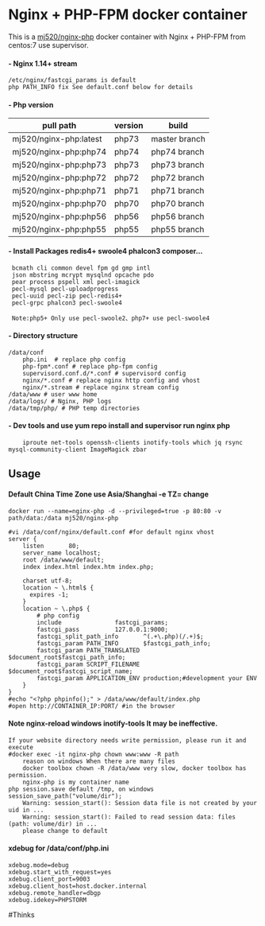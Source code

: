 # Nginx + PHP-FPM docker container

This is a [mj520/nginx-php](https://registry.hub.docker.com/u/mj520/nginx-php/)
docker container with Nginx + PHP-FPM from centos:7 use supervisor.

#### - Nginx 1.14+ stream
```
/etc/nginx/fastcgi_params is default
php PATH_INFO fix See default.conf below for details
```

#### - Php version
|pull path|version|build|
|---|---|----|
|mj520/nginx-php:latest |php73|master branch |
|mj520/nginx-php:php74 |php74|php74 branch |    
|mj520/nginx-php:php73 |php73|php73 branch |
|mj520/nginx-php:php72 |php72|php72 branch |
|mj520/nginx-php:php71 |php71|php71 branch |
|mj520/nginx-php:php70 |php70|php70 branch |
|mj520/nginx-php:php56 |php56|php56 branch |
|mj520/nginx-php:php55 |php55|php55 branch |


#### - Install Packages redis4+ swoole4 phalcon3 composer...
```
 bcmath cli common devel fpm gd gmp intl 
 json mbstring mcrypt mysqlnd opcache pdo 
 pear process pspell xml pecl-imagick 
 pecl-mysql pecl-uploadprogress 
 pecl-uuid pecl-zip pecl-redis4+
 pecl-grpc phalcon3 pecl-swoole4

 Note:php5+ Only use pecl-swoole2、php7+ use pecl-swoole4
```

#### - Directory structure
```
/data/conf 
    php.ini  # replace php config
    php-fpm*.conf # replace php-fpm config
    supervisord.conf.d/*.conf # supervisord config
    nginx/*.conf # replace nginx http config and vhost
    nginx/*.stream # replace nginx stream config
/data/www # user www home
/data/logs/ # Nginx, PHP logs
/data/tmp/php/ # PHP temp directories
```

#### - Dev tools and use yum repo install and supervisor run nginx php
```
    iproute net-tools openssh-clients inotify-tools which jq rsync mysql-community-client ImageMagick zbar
```

## Usage
#### Default China Time Zone use Asia/Shanghai -e TZ= change
```
docker run --name=nginx-php -d --privileged=true -p 80:80 -v path/data:/data mj520/nginx-php

#vi /data/conf/nginx/default.conf #for default nginx vhost
server {
    listen       80;
    server_name localhost;
    root /data/www/default;
    index index.html index.htm index.php;
 
    charset utf-8;
    location ~ \.html$ {
      expires -1;
    }
    location ~ \.php$ {
        # php config
        include               fastcgi_params;
        fastcgi_pass          127.0.0.1:9000;
        fastcgi_split_path_info       ^(.+\.php)(/.+)$;
        fastcgi_param PATH_INFO       $fastcgi_path_info;
        fastcgi_param PATH_TRANSLATED $document_root$fastcgi_path_info;
        fastcgi_param SCRIPT_FILENAME $document_root$fastcgi_script_name;
        fastcgi_param APPLICATION_ENV production;#development your ENV
    }
}
#echo "<?php phpinfo();" > /data/www/default/index.php
#open http://CONTAINER_IP:PORT/ #in the browser
```
#### Note nginx-reload windows inotify-tools It may be ineffective.
```
If your website directory needs write permission, please run it and execute
#docker exec -it nginx-php chown www:www -R path
    reason on windows When there are many files
    docker toolbox chown -R /data/www very slow, docker toolbox has permission.
    nginx-php is my container name
php session.save default /tmp, on windows session_save_path("volume/dir"); 
    Warning: session_start(): Session data file is not created by your uid in ...
    Warning: session_start(): Failed to read session data: files (path: volume/dir) in ...
    please change to default
```

#### xdebug for /data/conf/php.ini
```
xdebug.mode=debug
xdebug.start_with_request=yes
xdebug.client_port=9003
xdebug.client_host=host.docker.internal
xdebug.remote_handler=dbgp
xdebug.idekey=PHPSTORM
```
#Thinks